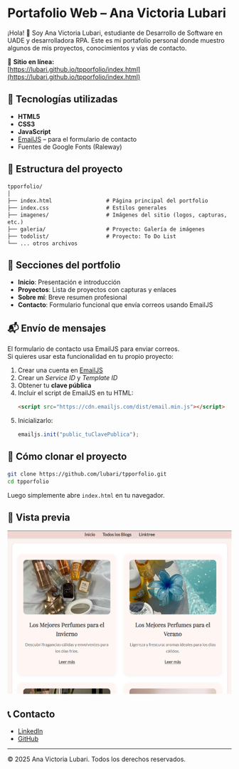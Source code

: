 # Portafolio Web – Ana Victoria Lubari

¡Hola! 👋 Soy Ana Victoria Lubari, estudiante de Desarrollo de Software en UADE y desarrolladora RPA. Este es mi portafolio personal donde muestro algunos de mis proyectos, conocimientos y vías de contacto.

🔗 **Sitio en línea:**  
[https://lubari.github.io/tpporfolio/index.html](https://lubari.github.io/tpporfolio/index.html)

## 🌟 Tecnologías utilizadas

- **HTML5**
- **CSS3**
- **JavaScript**
- [EmailJS](https://www.emailjs.com/) – para el formulario de contacto
- Fuentes de Google Fonts (Raleway)

## 📁 Estructura del proyecto

```
tpporfolio/
│
├── index.html                 # Página principal del portfolio
├── index.css                  # Estilos generales
├── imagenes/                  # Imágenes del sitio (logos, capturas, etc.)
├── galeria/                   # Proyecto: Galería de imágenes
├── todolist/                  # Proyecto: To Do List
└── ... otros archivos
```

## 🧩 Secciones del portfolio

- **Inicio**: Presentación e introducción
- **Proyectos**: Lista de proyectos con capturas y enlaces
- **Sobre mí**: Breve resumen profesional
- **Contacto**: Formulario funcional que envía correos usando EmailJS

## 📬 Envío de mensajes

El formulario de contacto usa EmailJS para enviar correos.  
Si quieres usar esta funcionalidad en tu propio proyecto:

1. Crear una cuenta en [EmailJS](https://emailjs.com)
2. Crear un _Service ID_ y _Template ID_
3. Obtener tu **clave pública**
4. Incluir el script de EmailJS en tu HTML:
   ```html
   <script src="https://cdn.emailjs.com/dist/email.min.js"></script>
   ```
5. Inicializarlo:
   ```js
   emailjs.init("public_tuClavePublica");
   ```

## 🚀 Cómo clonar el proyecto

```bash
git clone https://github.com/lubari/tpporfolio.git
cd tpporfolio
```

Luego simplemente abre `index.html` en tu navegador.

## 📸 Vista previa

![Vista previa del portfolio](imagenes/blog1.png)

## 📞 Contacto

- [LinkedIn](https://www.linkedin.com/in/ana-victoria-lubari/)
- [GitHub](https://github.com/lubari)

---

© 2025 Ana Victoria Lubari. Todos los derechos reservados.
